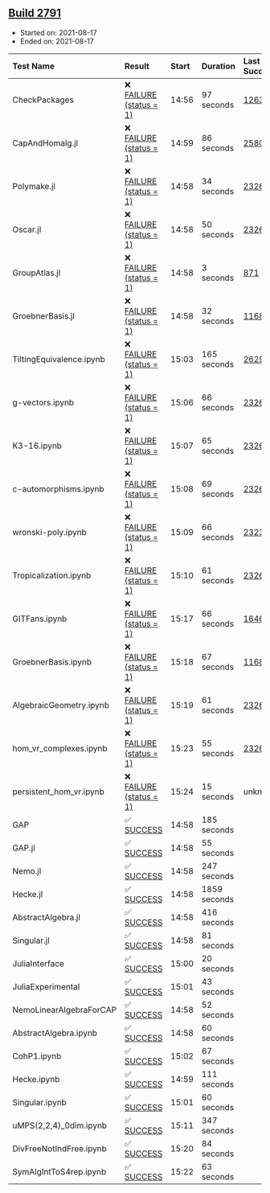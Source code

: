 ## [Build 2791](https://oscarci.mathematik.uni-kl.de/job/oscar-stable/2791/)

* Started on: 2021-08-17
* Ended on: 2021-08-17

| Test Name    | Result | Start | Duration | Last Success | First Failure |
|:-------------|:-------|:------|:---------|:-------------|:--------------|
| CheckPackages | ❌ [FAILURE (status = 1)](https://oscarci.mathematik.uni-kl.de/job/oscar-stable/2791/artifact/logs/build-2791/CheckPackages.log) | 14:56 | 97 seconds | [1263](https://oscarci.mathematik.uni-kl.de/job/oscar-stable/1263/) | [1264](https://oscarci.mathematik.uni-kl.de/job/oscar-stable/1264/) |
| CapAndHomalg.jl | ❌ [FAILURE (status = 1)](https://oscarci.mathematik.uni-kl.de/job/oscar-stable/2791/artifact/logs/build-2791/CapAndHomalg.jl.log) | 14:59 | 86 seconds | [2580](https://oscarci.mathematik.uni-kl.de/job/oscar-stable/2580/) | [2581](https://oscarci.mathematik.uni-kl.de/job/oscar-stable/2581/) |
| Polymake.jl | ❌ [FAILURE (status = 1)](https://oscarci.mathematik.uni-kl.de/job/oscar-stable/2791/artifact/logs/build-2791/Polymake.jl.log) | 14:58 | 34 seconds | [2326](https://oscarci.mathematik.uni-kl.de/job/oscar-stable/2326/) | [2327](https://oscarci.mathematik.uni-kl.de/job/oscar-stable/2327/) |
| Oscar.jl | ❌ [FAILURE (status = 1)](https://oscarci.mathematik.uni-kl.de/job/oscar-stable/2791/artifact/logs/build-2791/Oscar.jl.log) | 14:58 | 50 seconds | [2326](https://oscarci.mathematik.uni-kl.de/job/oscar-stable/2326/) | [2327](https://oscarci.mathematik.uni-kl.de/job/oscar-stable/2327/) |
| GroupAtlas.jl | ❌ [FAILURE (status = 1)](https://oscarci.mathematik.uni-kl.de/job/oscar-stable/2791/artifact/logs/build-2791/GroupAtlas.jl.log) | 14:58 | 3 seconds | [871](https://oscarci.mathematik.uni-kl.de/job/oscar-stable/871/) | [872](https://oscarci.mathematik.uni-kl.de/job/oscar-stable/872/) |
| GroebnerBasis.jl | ❌ [FAILURE (status = 1)](https://oscarci.mathematik.uni-kl.de/job/oscar-stable/2791/artifact/logs/build-2791/GroebnerBasis.jl.log) | 14:58 | 32 seconds | [1168](https://oscarci.mathematik.uni-kl.de/job/oscar-stable/1168/) | [1169](https://oscarci.mathematik.uni-kl.de/job/oscar-stable/1169/) |
| TiltingEquivalence.ipynb | ❌ [FAILURE (status = 1)](https://oscarci.mathematik.uni-kl.de/job/oscar-stable/2791/artifact/logs/build-2791/TiltingEquivalence.ipynb.log) | 15:03 | 165 seconds | [2629](https://oscarci.mathematik.uni-kl.de/job/oscar-stable/2629/) | [2630](https://oscarci.mathematik.uni-kl.de/job/oscar-stable/2630/) |
| g-vectors.ipynb | ❌ [FAILURE (status = 1)](https://oscarci.mathematik.uni-kl.de/job/oscar-stable/2791/artifact/logs/build-2791/g-vectors.ipynb.log) | 15:06 | 66 seconds | [2326](https://oscarci.mathematik.uni-kl.de/job/oscar-stable/2326/) | [2327](https://oscarci.mathematik.uni-kl.de/job/oscar-stable/2327/) |
| K3-16.ipynb | ❌ [FAILURE (status = 1)](https://oscarci.mathematik.uni-kl.de/job/oscar-stable/2791/artifact/logs/build-2791/K3-16.ipynb.log) | 15:07 | 65 seconds | [2326](https://oscarci.mathematik.uni-kl.de/job/oscar-stable/2326/) | [2327](https://oscarci.mathematik.uni-kl.de/job/oscar-stable/2327/) |
| c-automorphisms.ipynb | ❌ [FAILURE (status = 1)](https://oscarci.mathematik.uni-kl.de/job/oscar-stable/2791/artifact/logs/build-2791/c-automorphisms.ipynb.log) | 15:08 | 69 seconds | [2326](https://oscarci.mathematik.uni-kl.de/job/oscar-stable/2326/) | [2327](https://oscarci.mathematik.uni-kl.de/job/oscar-stable/2327/) |
| wronski-poly.ipynb | ❌ [FAILURE (status = 1)](https://oscarci.mathematik.uni-kl.de/job/oscar-stable/2791/artifact/logs/build-2791/wronski-poly.ipynb.log) | 15:09 | 66 seconds | [2323](https://oscarci.mathematik.uni-kl.de/job/oscar-stable/2323/) | [2324](https://oscarci.mathematik.uni-kl.de/job/oscar-stable/2324/) |
| Tropicalization.ipynb | ❌ [FAILURE (status = 1)](https://oscarci.mathematik.uni-kl.de/job/oscar-stable/2791/artifact/logs/build-2791/Tropicalization.ipynb.log) | 15:10 | 61 seconds | [2326](https://oscarci.mathematik.uni-kl.de/job/oscar-stable/2326/) | [2327](https://oscarci.mathematik.uni-kl.de/job/oscar-stable/2327/) |
| GITFans.ipynb | ❌ [FAILURE (status = 1)](https://oscarci.mathematik.uni-kl.de/job/oscar-stable/2791/artifact/logs/build-2791/GITFans.ipynb.log) | 15:17 | 66 seconds | [1646](https://oscarci.mathematik.uni-kl.de/job/oscar-stable/1646/) | [1647](https://oscarci.mathematik.uni-kl.de/job/oscar-stable/1647/) |
| GroebnerBasis.ipynb | ❌ [FAILURE (status = 1)](https://oscarci.mathematik.uni-kl.de/job/oscar-stable/2791/artifact/logs/build-2791/GroebnerBasis.ipynb.log) | 15:18 | 67 seconds | [1168](https://oscarci.mathematik.uni-kl.de/job/oscar-stable/1168/) | [1169](https://oscarci.mathematik.uni-kl.de/job/oscar-stable/1169/) |
| AlgebraicGeometry.ipynb | ❌ [FAILURE (status = 1)](https://oscarci.mathematik.uni-kl.de/job/oscar-stable/2791/artifact/logs/build-2791/AlgebraicGeometry.ipynb.log) | 15:19 | 61 seconds | [2326](https://oscarci.mathematik.uni-kl.de/job/oscar-stable/2326/) | [2327](https://oscarci.mathematik.uni-kl.de/job/oscar-stable/2327/) |
| hom_vr_complexes.ipynb | ❌ [FAILURE (status = 1)](https://oscarci.mathematik.uni-kl.de/job/oscar-stable/2791/artifact/logs/build-2791/hom_vr_complexes.ipynb.log) | 15:23 | 55 seconds | [2326](https://oscarci.mathematik.uni-kl.de/job/oscar-stable/2326/) | [2327](https://oscarci.mathematik.uni-kl.de/job/oscar-stable/2327/) |
| persistent_hom_vr.ipynb | ❌ [FAILURE (status = 1)](https://oscarci.mathematik.uni-kl.de/job/oscar-stable/2791/artifact/logs/build-2791/persistent_hom_vr.ipynb.log) | 15:24 | 15 seconds | unknown | unknown |
| GAP | ✅ [SUCCESS](https://oscarci.mathematik.uni-kl.de/job/oscar-stable/2791/artifact/logs/build-2791/GAP.log) | 14:58 | 185 seconds |  |  |
| GAP.jl | ✅ [SUCCESS](https://oscarci.mathematik.uni-kl.de/job/oscar-stable/2791/artifact/logs/build-2791/GAP.jl.log) | 14:58 | 55 seconds |  |  |
| Nemo.jl | ✅ [SUCCESS](https://oscarci.mathematik.uni-kl.de/job/oscar-stable/2791/artifact/logs/build-2791/Nemo.jl.log) | 14:58 | 247 seconds |  |  |
| Hecke.jl | ✅ [SUCCESS](https://oscarci.mathematik.uni-kl.de/job/oscar-stable/2791/artifact/logs/build-2791/Hecke.jl.log) | 14:58 | 1859 seconds |  |  |
| AbstractAlgebra.jl | ✅ [SUCCESS](https://oscarci.mathematik.uni-kl.de/job/oscar-stable/2791/artifact/logs/build-2791/AbstractAlgebra.jl.log) | 14:58 | 416 seconds |  |  |
| Singular.jl | ✅ [SUCCESS](https://oscarci.mathematik.uni-kl.de/job/oscar-stable/2791/artifact/logs/build-2791/Singular.jl.log) | 14:58 | 81 seconds |  |  |
| JuliaInterface | ✅ [SUCCESS](https://oscarci.mathematik.uni-kl.de/job/oscar-stable/2791/artifact/logs/build-2791/JuliaInterface.log) | 15:00 | 20 seconds |  |  |
| JuliaExperimental | ✅ [SUCCESS](https://oscarci.mathematik.uni-kl.de/job/oscar-stable/2791/artifact/logs/build-2791/JuliaExperimental.log) | 15:01 | 43 seconds |  |  |
| NemoLinearAlgebraForCAP | ✅ [SUCCESS](https://oscarci.mathematik.uni-kl.de/job/oscar-stable/2791/artifact/logs/build-2791/NemoLinearAlgebraForCAP.log) | 14:58 | 52 seconds |  |  |
| AbstractAlgebra.ipynb | ✅ [SUCCESS](https://oscarci.mathematik.uni-kl.de/job/oscar-stable/2791/artifact/logs/build-2791/AbstractAlgebra.ipynb.log) | 14:58 | 60 seconds |  |  |
| CohP1.ipynb | ✅ [SUCCESS](https://oscarci.mathematik.uni-kl.de/job/oscar-stable/2791/artifact/logs/build-2791/CohP1.ipynb.log) | 15:02 | 67 seconds |  |  |
| Hecke.ipynb | ✅ [SUCCESS](https://oscarci.mathematik.uni-kl.de/job/oscar-stable/2791/artifact/logs/build-2791/Hecke.ipynb.log) | 14:59 | 111 seconds |  |  |
| Singular.ipynb | ✅ [SUCCESS](https://oscarci.mathematik.uni-kl.de/job/oscar-stable/2791/artifact/logs/build-2791/Singular.ipynb.log) | 15:01 | 60 seconds |  |  |
| uMPS(2,2,4)_0dim.ipynb | ✅ [SUCCESS](https://oscarci.mathematik.uni-kl.de/job/oscar-stable/2791/artifact/logs/build-2791/uMPS-2-2-4-_0dim.ipynb.log) | 15:11 | 347 seconds |  |  |
| DivFreeNotIndFree.ipynb | ✅ [SUCCESS](https://oscarci.mathematik.uni-kl.de/job/oscar-stable/2791/artifact/logs/build-2791/DivFreeNotIndFree.ipynb.log) | 15:20 | 84 seconds |  |  |
| SymAlgIntToS4rep.ipynb | ✅ [SUCCESS](https://oscarci.mathematik.uni-kl.de/job/oscar-stable/2791/artifact/logs/build-2791/SymAlgIntToS4rep.ipynb.log) | 15:22 | 63 seconds |  |  |

